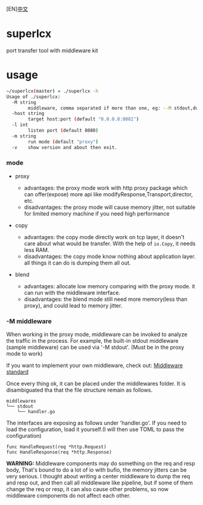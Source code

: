 [EN][中文](./README.CN.md)

# superlcx
port transfer tool with middleware kit

# usage
```bash
~/superlcx(master) » ./superlcx -h                                                                                               dashjay@zhaowenjies-MacBook-Pro
Usage of ./superlcx:
  -M string
        middleware, comma separated if more than one, eg: --M stdout,dumps
  -host string
        target host:port (default "0.0.0.0:8081")
  -l int
        listen port (default 8080)
  -m string
        run mode (default "proxy")
  -v    show version and about then exit.

```

### mode
- proxy 
    - advantages: the proxy mode work with http proxy package which can offer(expose) more api like modifyResponse,Transport,director, etc.
    - disadvantages: the proxy mode will cause memory jitter, not suitable for limited memory machine if you need high performance

- copy
    - advantages: the copy mode directly work on tcp layer, it doesn't care about what would be transfer. With the help of `io.Copy`, it needs less RAM.
    - disadvantages: the copy mode know nothing about application layer. all things it can do is dumping them all out.
    
- blend
    - advantages: allocate low memory comparing with the proxy mode. it can run with the middleware interface.
    - disadvantages: the blend mode still need more memory(less than proxy), and could lead to memory jitter.

### -M middleware
When working in the proxy mode, middleware can be invoked to analyze the traffic in the process. For example, the built-in stdout middleware (sample middleware) can be used via '-M stdout'.
(Must be in the proxy mode to work)

If you want to implement your own middleware, check out:
[Middleware standard](./docs/middleware.md)

Once every thing ok, it can be placed under the middlewares folder. It is disambiguated tha that the file structure remain as follows.
```
middlewares
└── stdout
    └── handler.go
```

The interfaces are exposing as follows under 'handler.go'. If you need to load the configuration, load it yourself.(I will then use TOML to pass the configuration)
```
func HandleRequest(req *http.Request)
func HandleResponse(req *http.Response)
```

**WARNING:** Middleware components may do something on the req and resp body, That's bound to do a lot of io with bufio, the memory jitters can be very serious.
I thought about writing a center middleware to dump the req and resp out, and then call all middleware like pipeline, but if some of them change the req or resp, it can also cause other problems, so now middleware components do not affect each other.